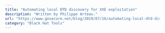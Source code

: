 ```yaml
---
title: "Automating local DTD discovery for XXE exploitation"
description: "Written by Philippe Arteau."
url: "https://www.gosecure.net/blog/2019/07/16/automating-local-dtd-discovery-for-xxe-exploitation"
category: "Black Hat Tools"
---
```

